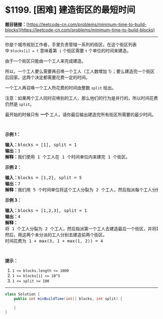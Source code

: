 # $1199. [困难] 建造街区的最短时间

**题目链接：**[https://leetcode-cn.com/problems/minimum-time-to-build-blocks](https://leetcode-cn.com/problems/minimum-time-to-build-blocks)

---

<div class="content__1Y2H">
 <div class="notranslate">
  <p>你是个城市规划工作者，手里负责管辖一系列的街区。在这个街区列表中&nbsp;<code>blocks[i] = t</code>&nbsp;意味着第 &nbsp;<code>i</code>&nbsp;个街区需要&nbsp;<code>t</code>&nbsp;个单位的时间来建造。</p> 
  <p>由于一个街区只能由一个工人来完成建造。</p> 
  <p>所以，一个工人要么需要再召唤一个工人（工人数增加 1）；要么建造完一个街区后回家。这两个决定都需要花费一定的时间。</p> 
  <p>一个工人再召唤一个工人所花费的时间由整数&nbsp;<code>split</code>&nbsp;给出。</p> 
  <p>注意：如果两个工人同时召唤别的工人，那么他们的行为是并行的，所以时间花费仍然是&nbsp;<code>split</code>。</p> 
  <p>最开始的时候只有&nbsp;<strong>一个&nbsp;</strong>工人，请你最后输出建造完所有街区所需要的最少时间。</p> 
  <p>&nbsp;</p> 
  <p><strong>示例 1：</strong></p> 
  <pre class="language-text"><strong>输入：</strong>blocks = [1], split = 1
<strong>输出：</strong>1
<strong>解释：</strong>我们使用 1 个工人在 1 个时间单位内来建完 1 个街区。
</pre> 
  <p><strong>示例&nbsp;2：</strong></p> 
  <pre class="language-text"><strong>输入：</strong>blocks = [1,2], split = 5
<strong>输出：</strong>7
<strong>解释：</strong>我们用 5 个时间单位将这个工人分裂为 2 个工人，然后指派每个工人分别去建造街区，从而时间花费为 5 + max(1, 2) = 7
</pre> 
  <p><strong>示例 3：</strong></p> 
  <pre class="language-text"><strong>输入：</strong>blocks = [1,2,3], split = 1
<strong>输出：</strong>4
<strong>解释：
</strong>将 1 个工人分裂为 2 个工人，然后指派第一个工人去建造最后一个街区，并将第二个工人分裂为 2 个工人。
然后，用这两个未分派的工人分别去建造前两个街区。
时间花费为 1 + max(3, 1 + max(1, 2)) = 4
</pre> 
  <p>&nbsp;</p> 
  <p><strong>提示：</strong></p> 
  <ol> 
   <li><code>1 &lt;= blocks.length &lt;= 1000</code></li> 
   <li><code>1 &lt;= blocks[i] &lt;= 10^5</code></li> 
   <li><code>1 &lt;= split &lt;= 100</code></li> 
  </ol> 
 </div>
</div>

---

```java
class Solution {
    public int minBuildTime(int[] blocks, int split) {
        
    }
}
```